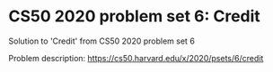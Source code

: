 # CS50 2020 problem set 6: Credit
Solution to 'Credit' from CS50 2020 problem set 6

Problem description: https://cs50.harvard.edu/x/2020/psets/6/credit
